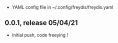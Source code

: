 * YAML config file in ~/.config/freydis/freydis.yaml

## 0.0.1, release 05/04/21
* Initial push, code freeying !

